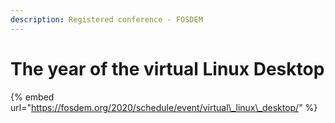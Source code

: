 ```yaml
---
description: Registered conference - FOSDEM
---
```


# The year of the virtual Linux Desktop

{% embed url="https://fosdem.org/2020/schedule/event/virtual\_linux\_desktop/" %}



